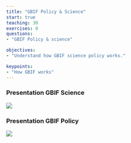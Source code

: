 ```yaml
---
title: "GBIF Policy & Science"
start: true
teaching: 30
exercises: 0
questions:
- "GBIF Policy & science"

objectives:
- "Understand how GBIF science policy works."

keypoints:
- "How GBIF works"
---
```



### Presentation GBIF Science

<a href="https://docs.google.com/presentation/d/1JpGe0ZPnt8i2Mdw7un1MgdO8_JhSl6WOQwAClvK5KYE/edit?usp=sharing">
    <img src="{{ '/assets/img/gbif_science.PNG' | relative_url }}">
  </a>

### Presentation GBIF Policy

<a href="https://docs.google.com/presentation/d/1JpGe0ZPnt8i2Mdw7un1MgdO8_JhSl6WOQwAClvK5KYE/edit?usp=sharing">
    <img src="{{ '/assets/img/gbif_ipbes.PNG' | relative_url }}">
  </a>

  
